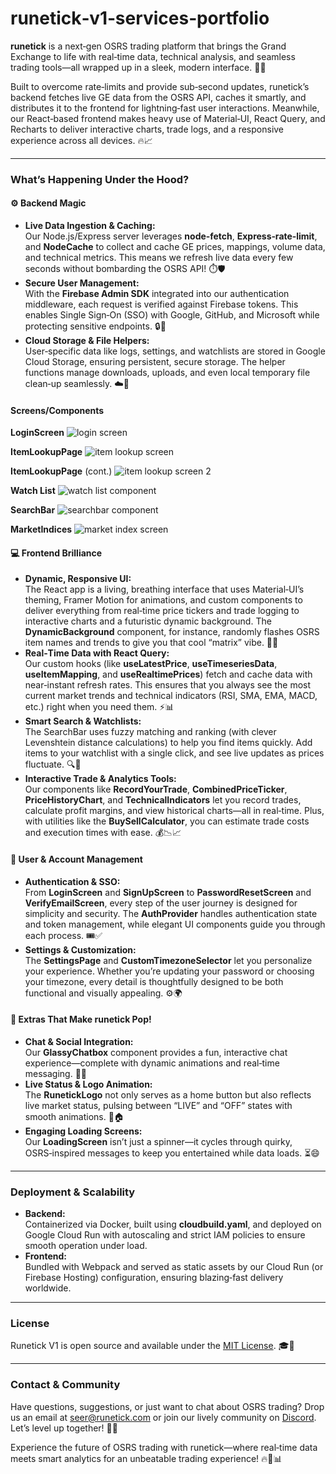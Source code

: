 # runetick‑v1‑services‑portfolio

**runetick** is a next‑gen OSRS trading platform that brings the Grand Exchange to life with real‑time data, technical analysis, and seamless trading tools—all wrapped up in a sleek, modern interface. 🚀💎

Built to overcome rate‑limits and provide sub‑second updates, runetick’s backend fetches live GE data from the OSRS API, caches it smartly, and distributes it to the frontend for lightning‑fast user interactions. Meanwhile, our React‑based frontend makes heavy use of Material‑UI, React Query, and Recharts to deliver interactive charts, trade logs, and a responsive experience across all devices. 🔥📈

---

### What’s Happening Under the Hood?

#### ⚙️ **Backend Magic**  
- **Live Data Ingestion & Caching:**  
  Our Node.js/Express server leverages **node‑fetch**, **Express‑rate‑limit**, and **NodeCache** to collect and cache GE prices, mappings, volume data, and technical metrics. This means we refresh live data every few seconds without bombarding the OSRS API! ⏱️🛡️  
- **Secure User Management:**  
  With the **Firebase Admin SDK** integrated into our authentication middleware, each request is verified against Firebase tokens. This enables Single Sign‑On (SSO) with Google, GitHub, and Microsoft while protecting sensitive endpoints. 🔒👥  
- **Cloud Storage & File Helpers:**  
  User‑specific data like logs, settings, and watchlists are stored in Google Cloud Storage, ensuring persistent, secure storage. The helper functions manage downloads, uploads, and even local temporary file clean‑up seamlessly. ☁️💾

#### Screens/Components
**LoginScreen**
![login screen](./images/0.png)

**ItemLookupPage**
![item lookup screen](./images/1.png)

**ItemLookupPage** (cont.)
![item lookup screen 2](./images/2.png)

**Watch List**
![watch list component](./images/3.png)

**SearchBar**
![searchbar component](./images/4.png)

**MarketIndices**
![market index screen](./images/5.png)

#### 💻 **Frontend Brilliance**  
- **Dynamic, Responsive UI:**  
  The React app is a living, breathing interface that uses Material‑UI’s theming, Framer Motion for animations, and custom components to deliver everything from real‑time price tickers and trade logging to interactive charts and a futuristic dynamic background. The **DynamicBackground** component, for instance, randomly flashes OSRS item names and trends to give you that cool “matrix” vibe. 🌌✨  
- **Real‑Time Data with React Query:**  
  Our custom hooks (like **useLatestPrice**, **useTimeseriesData**, **useItemMapping**, and **useRealtimePrices**) fetch and cache data with near‑instant refresh rates. This ensures that you always see the most current market trends and technical indicators (RSI, SMA, EMA, MACD, etc.) right when you need them. ⚡📊  
- **Smart Search & Watchlists:**  
  The SearchBar uses fuzzy matching and ranking (with clever Levenshtein distance calculations) to help you find items quickly. Add items to your watchlist with a single click, and see live updates as prices fluctuate. 🔍🛒  
- **Interactive Trade & Analytics Tools:**  
  Our components like **RecordYourTrade**, **CombinedPriceTicker**, **PriceHistoryChart**, and **TechnicalIndicators** let you record trades, calculate profit margins, and view historical charts—all in real‑time. Plus, with utilities like the **BuySellCalculator**, you can estimate trade costs and execution times with ease. 💰📉📈

#### 🔧 **User & Account Management**  
- **Authentication & SSO:**  
  From **LoginScreen** and **SignUpScreen** to **PasswordResetScreen** and **VerifyEmailScreen**, every step of the user journey is designed for simplicity and security. The **AuthProvider** handles authentication state and token management, while elegant UI components guide you through each process. 🎟️✅  
- **Settings & Customization:**  
  The **SettingsPage** and **CustomTimezoneSelector** let you personalize your experience. Whether you’re updating your password or choosing your timezone, every detail is thoughtfully designed to be both functional and visually appealing. ⚙️🌍

#### 🌟 **Extras That Make runetick Pop!**  
- **Chat & Social Integration:**  
  Our **GlassyChatbox** component provides a fun, interactive chat experience—complete with dynamic animations and real‑time messaging. 💬💎  
- **Live Status & Logo Animation:**  
  The **RunetickLogo** not only serves as a home button but also reflects live market status, pulsing between “LIVE” and “OFF” states with smooth animations. 🎨🏠  
- **Engaging Loading Screens:**  
  Our **LoadingScreen** isn’t just a spinner—it cycles through quirky, OSRS‑inspired messages to keep you entertained while data loads. ⏳😄

---

### Deployment & Scalability

- **Backend:**  
  Containerized via Docker, built using **cloudbuild.yaml**, and deployed on Google Cloud Run with autoscaling and strict IAM policies to ensure smooth operation under load.
- **Frontend:**  
  Bundled with Webpack and served as static assets by our Cloud Run (or Firebase Hosting) configuration, ensuring blazing‑fast delivery worldwide.

---

### License

Runetick V1 is open source and available under the [MIT License](./LICENSE). 🎓📜

---

### Contact & Community

Have questions, suggestions, or just want to chat about OSRS trading? Drop us an email at [seer@runetick.com](mailto:seer@runetick.com) or join our lively community on [Discord](https://discord.gg/pY4KVd9MjR). Let’s level up together! 🚀🤝

Experience the future of OSRS trading with runetick—where real‑time data meets smart analytics for an unbeatable trading experience! 🔥💎📊
